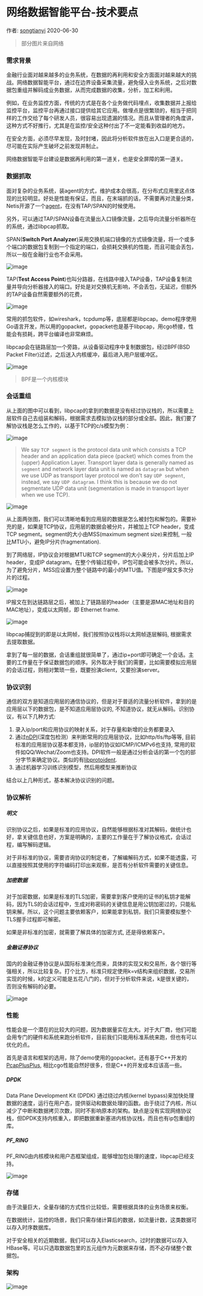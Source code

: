 # 网络数据智能平台-技术要点

作者: [songtianyi](http://songtianyi.info) 2020-06-30

> 部分图片来自网络

### 需求背景

金融行业面对越来越多的业务系统，在数据的再利用和安全方面面对越来越大的挑战。网络数据智能平台，通过在边界设备采集流量，避免侵入业务系统，之后对数据包重组并解码成业务数据，从而完成数据的收集，分析，加工和利用。

例如，在业务监控方面，传统的方式是在各个业务做代码埋点，收集数据并上报给监控平台，监控平台再通过接口提供给其它应用。做埋点是很繁琐的，相当于把同样的工作交给了每个研发人员，很容易出现遗漏的情况。而且从管理者的角度讲，这种方式不好推行，尤其是在监控/安全这种付出了不一定能看到收益的地方。

在安全方面，必须尽早发现，及时封堵，因此将分析软件放在出入口是更合适的，尽可能在实际产生破坏之前发现并制止。

网络数据智能平台建设是数据再利用的第一道关，也是安全屏障的第一道关。

### 数据抓取

面对复杂的业务系统，装agent的方式，维护成本会很高，在分布式应用里这点体现的比较明显。好处是性能有保证，而且，在末端抓的话，不需要再对流量分类，Netis开源了一个[agent](https://github.com/Netis/packet-agent)，在没有TAP/SPAN的时候使用。

另外，可以通过TAP/SPAN设备在流量出入口镜像流量，之后导向流量分析器所在的系统，通过libpcap抓取。

SPAN(**Switch Port Analyzer**)采用交换机端口镜像的方式镜像流量，将一个或多个端口的数据包复制到一个指定的端口，会损耗交换机的性能，而且可能会丢包，所以一般在金融行业也不会采用。

![image](https://songtianyi-blog.oss-cn-shenzhen.aliyuncs.com/TAP-v-SPAN-Diagram-SPAN.png)

TAP(**Test Access Point**)也叫分路器，在线路中接入TAP设备，TAP设备复制流量并导向分析器接入的端口。好处是对交换机无影响，不会丢包，无延迟，但额外的TAP设备自然需要额外的花费，

![image](https://songtianyi-blog.oss-cn-shenzhen.aliyuncs.com/TAP-v-SPAN-Diagram-TAP.png)

常用的抓包软件，如wireshark，tcpdump等，底层都是libpcap。demo程序使用Go语言开发，所以用的gopacket，gopacket也是基于libpcap，用cgo桥接，性能会有损耗，跨平台编译也非常麻烦。

libpcap会在链路层加一个旁路，从设备驱动程序中复制数据包，经过BPF(BSD Packet Filter)过滤，之后送入内核缓冲，最后进入用户层缓冲区。

![image](https://songtianyi-blog.oss-cn-shenzhen.aliyuncs.com/libpcap-packet-flow.png)

> BPF是一个内核模块

### 会话重组

从上面的图中可以看到，libpcap的拿到的数据是没有经过协议栈的，所以需要上层软件自己去组装和解码，根据需求去模拟协议栈的部分或全部。因此，我们要了解协议栈是怎么工作的，以基于TCP的c/s模型为例：

![image](https://songtianyi-blog.oss-cn-shenzhen.aliyuncs.com/tcp-ip-stack.gif)



> We say `TCP segment` is the protocol data unit which consists a TCP header and an application data piece (packet) which comes from the (upper) Application Layer. Transport layer data is generally named as `segment` and network layer data unit is named as `datagram` but when we use UDP as transport layer protocol we don't say `UDP segment`, instead, we say `UDP datagram`. I think this is because we do not segmentate UDP data unit (segmentation is made in transport layer when we use TCP).

![image](https://songtianyi-blog.oss-cn-shenzhen.aliyuncs.com/tcp-ip-data-encapsulation.jpg)

从上面两张图，我们可以清晰地看到应用层的数据是怎么被封包和解包的。需要补充的是，如果是TCP协议，应用层的数据会被分片，并被加上TCP header，变成TCP segment。segment的大小由MSS(maximum segment size)来控制, 一般比MTU小，避免IP分片(fragmentation).

到了网络层，IP协议会对根据MTU和TCP segment的大小来分片，分片后加上IP header，变成IP datagram。在整个传输过程中，IP包可能会被多次分片。所以，为了避免分片，MSS应设置为整个链路中的最小的MTU值。下图是IP报文多次分片的过程。

![image](https://songtianyi-blog.oss-cn-shenzhen.aliyuncs.com/1280px-IP_Fragmentation_example_-_en.png)

IP报文在到达链路层之后，被加上了链路层的header（主要是源MAC地址和目的MAC地址），变成以太网帧，即 Ethernet frame.

![image](https://songtianyi-blog.oss-cn-shenzhen.aliyuncs.com/802.3-ethernet-frame.jpg)

libpcap捕捉到的即是以太网帧，我们按照协议栈将以太网帧逐层解码, 根据需求去提取数据。

拿到了每一层的数据，会话重组就很简单了，通过ip+port即可确定一个会话。主要的工作量在于保证数据包的顺序。另外取决于我们的需要，比如需要模拟应用层的会话过程，则相对繁琐一些，既要扮演client，又要扮演server。

### 协议识别

通信的双方是知道应用层的通信协议的，但是对于普适的流量分析软件，拿到的是应用层以下的数据包，是不知道应用层协议的, 不知道协议，就无从解码。识别协议，有以下几种方式:

1. 录入ip/port和应用协议的映射关系，对于存量和新增的业务都要录入
2. 通过[nDPI](https://github.com/ntop/nDPI/wiki/Supported-Protocols)(深度包检测）来判断常用的应用层协议，比如http/tls/ftp等等, 目前标准的应用层协议基本都支持，ip层的协议如ICMP/ICMPv6也支持, 常用的软件如QQ/Wechat/Zoom也支持。DPI软件一般是通过分析会话的第一个包的部分字节来确定协议。类似的有[libprotoident](https://github.com/wanduow/libprotoident/wiki/SupportedProtocols).
3. 通过机器学习训练识别模型，然后用模型来推断协议

结合以上几种形式，基本解决协议识别的问题。

### 协议解析

##### 明文

识别协议之后，如果是标准的应用协议，自然能够根据标准对其解码，做统计也好，拿关键信息也好，方案是明确的，主要的工作量在于了解协议格式，会话过程，编写解码逻辑。

对于非标准的协议，需要咨询协议的制定者，了解编解码方式，如果不能透露，可以直接按照其使用的字符编码打印出来观察，是否有分析软件需要的关键信息。

##### 加密数据

对于加密数据，如果是标准的TLS加密，需要拿到客户使用的证书的私钥才能解码，因为TLS的会话过程中，生成对称密码的关键信息是用公钥加密过的，只能私钥来解。所以，这个问题主要依赖客户，如果能拿到私钥，我们只需要模拟整个TLS握手过程即可解密。

如果是非标准的加密，就需要了解具体的加密方式, 还是得依赖客户。

##### 金融证券协议

国内的金融证券协议是从国际标准演化而来，具体的实现又和交易所，各个银行等强相关，所以比较复杂。打个比方，标准只规定使用k=v结构来组织数据，交易所实现的时候，k的定义可能是五花八门的，但对于分析软件来说，k是很关键的，否则没有解码的必要。

![image](http://assets.processon.com/chart_image/5eeb42cd6376891e81d65470.png)

### 性能

性能会是一个潜在的比较大的问题，因为数据量实在太大。对于大厂商，他们可能会用专门的硬件和系统来跑分析软件，目前我们只能用标准系统来跑，但也有可以优化的点。

首先是语言和框架的选用，除了demo使用的gopacket，还有基于C++开发的[PcapPlusPlus](https://github.com/seladb/PcapPlusPlus), 相比cgo性能自然好很多，但是C++的开发成本应该高一些。

##### DPDK

Data Plane Development Kit (DPDK) 通过绕过内核(kernel bypass)来加快处理数据的速度，运行在用户态，提供驱动和数据处理的函数。由于绕过了内核，所以减少了中断和数据拷贝次数，同时不影响原本的架构。缺点是没有实现网络协议栈，但DPDK支持内核重入，即把数据重新塞进内核协议栈，而且也有ip包重组的库。

##### PF_RING

PF_RING由内核模块和用户态框架组成，能够增加包处理的速度，libpcap已经支持。

![image](https://songtianyi-blog.oss-cn-shenzhen.aliyuncs.com/pf_ring_and_legacy_architecture.jpg)

### 存储

由于流量巨大，全量存储的方式性价比较低，需要根据具体的业务场景来权衡。

在数据统计，监控的场景，我们只需存储计算后的数据，如流量计数，这类数据可以存入时序数据库。

对于安全相关的近期数据，我们可以存入Elasticsearch，过时的数据可以存入HBase等。可以只选取数据包里的五元组作为元数据来存储，而不必存储整个数据包。

### 架构

![image](https://songtianyi-blog.oss-cn-shenzhen.aliyuncs.com/network-data-intelligence-archi.png)



